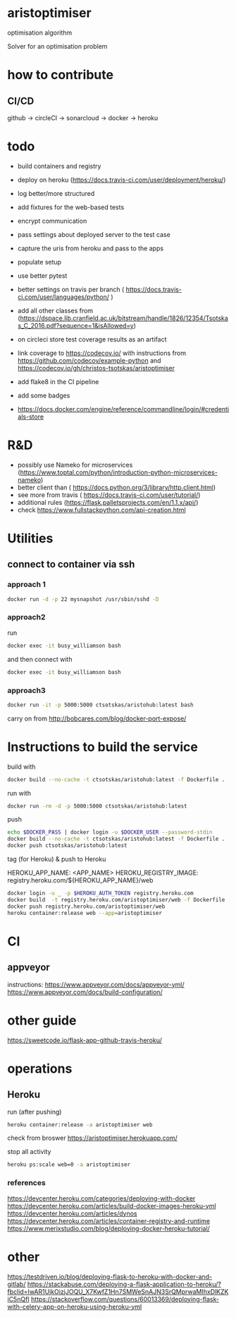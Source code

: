 # aristoptimiser
optimisation algorithm

Solver for an optimisation problem

# how to contribute

## CI/CD

github -> circleCI -> sonarcloud -> docker -> heroku

# todo

- build containers and registry
- deploy on heroku (https://docs.travis-ci.com/user/deployment/heroku/)
- log better/more structured
- add fixtures for the web-based tests
- encrypt communication
- pass settings about deployed server to the test case
- capture the uris from heroku and pass to the apps
- populate setup
- use better pytest
- better settings on travis per branch ( https://docs.travis-ci.com/user/languages/python/ )
- add all other classes from (https://dspace.lib.cranfield.ac.uk/bitstream/handle/1826/12354/Tsotskas_C_2016.pdf?sequence=1&isAllowed=y)

- on circleci store test coverage results as an artifact
- link coverage to https://codecov.io/ with instructions from https://github.com/codecov/example-python and https://codecov.io/gh/christos-tsotskas/aristoptimiser
- add flake8 in the CI pipeline
- add some badges
- https://docs.docker.com/engine/reference/commandline/login/#credentials-store

# R&D
- possibly use Nameko for microservices (https://www.toptal.com/python/introduction-python-microservices-nameko)
- better client than ( https://docs.python.org/3/library/http.client.html)
- see more from travis ( https://docs.travis-ci.com/user/tutorial/)
- additional rules (https://flask.palletsprojects.com/en/1.1.x/api/)
- check https://www.fullstackpython.com/api-creation.html

# Utilities

## connect to container via ssh
### approach 1
```bash
docker run -d -p 22 mysnapshot /usr/sbin/sshd -D
```

### approach2
run
```bash
docker exec -it busy_williamson bash
```

and then connect with
```bash
docker exec -it busy_williamson bash
```

### approach3

```bash
docker run -it -p 5000:5000 ctsotskas/aristohub:latest bash
```

carry on from http://bobcares.com/blog/docker-port-expose/

# Instructions to build the service

build with
```bash
docker build --no-cache -t ctsotskas/aristohub:latest -f Dockerfile .
```

run with
```bash
docker run -rm -d -p 5000:5000 ctsotskas/aristohub:latest
```


push
```bash
echo $DOCKER_PASS | docker login -u $DOCKER_USER --password-stdin
docker build --no-cache -t ctsotskas/aristohub:latest -f Dockerfile .
docker push ctsotskas/aristohub:latest

```

tag (for Heroku) & push to Heroku

HEROKU_APP_NAME: <APP_NAME>
HEROKU_REGISTRY_IMAGE: registry.heroku.com/${HEROKU_APP_NAME}/web

```bash
docker login -u _ -p $HEROKU_AUTH_TOKEN registry.heroku.com
docker build  -t registry.heroku.com/aristoptimiser/web -f Dockerfile .
docker push registry.heroku.com/aristoptimiser/web
heroku container:release web --app=aristoptimiser

```


# CI

## appveyor

instructions: https://www.appveyor.com/docs/appveyor-yml/
https://www.appveyor.com/docs/build-configuration/


# other guide
https://sweetcode.io/flask-app-github-travis-heroku/

# operations

## Heroku

run (after pushing)
```bash
heroku container:release -a aristoptimiser web
```

check from broswer https://aristoptimiser.herokuapp.com/

stop all activity
```bash
heroku ps:scale web=0 -a aristoptimiser
```

### references
https://devcenter.heroku.com/categories/deploying-with-docker
https://devcenter.heroku.com/articles/build-docker-images-heroku-yml
https://devcenter.heroku.com/articles/dynos
https://devcenter.heroku.com/articles/container-registry-and-runtime
https://www.merixstudio.com/blog/deploying-docker-heroku-tutorial/

# other
https://testdriven.io/blog/deploying-flask-to-heroku-with-docker-and-gitlab/
https://stackabuse.com/deploying-a-flask-application-to-heroku/?fbclid=IwAR1UjkOizjJOQU_X7KwfZ1Hn7SMWeSnAJN3SrQMprwaMIhxDlKZKiC5nQfI
https://stackoverflow.com/questions/60013369/deploying-flask-with-celery-app-on-heroku-using-heroku-yml